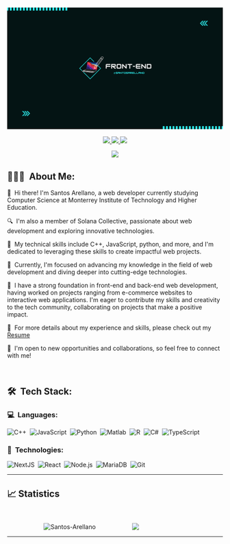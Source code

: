<p align="center">
	<img src="FondoMio.png">
</p>

<p align="center">
	<a href="https://www.linkedin.com/in/santos-arellano/">
		<img src="https://img.shields.io/badge/LinkedIn-0077B5?style=for-the-badge&logo=linkedin&logoColor=white" />
	</a>
        <a href="https://gitlab.com/Santos-Arellano">
		<img src="https://img.shields.io/badge/Instagram-330F63?style=for-the-badge&logo=instagram&logoColor=white" />
	</a>
	<a href="mailto:arellanosantoso6@gmail.com">
		<img src="https://img.shields.io/badge/Gmail-D14836?style=for-the-badge&logo=gmail&logoColor=white" />
	</a>
</p>

<p align="center">
	<img src="https://komarev.com/ghpvc/?username=Santos-Arellano1619&color=blueviolet&style=flat-square&label=Profile+Views" />
</p>

## 👨🏻‍💻 &nbsp;About Me:

<p>👋 &nbsp;Hi there! I'm Santos Arellano, a web developer currently studying Computer Science at Monterrey Institute of Technology and Higher Education.</p>
<p>🔍 &nbsp;I'm also a member of Solana Collective, passionate about web development and exploring innovative technologies.</p>
<p>🚀 &nbsp;My technical skills include C++, JavaScript, python, and more, and I'm dedicated to leveraging these skills to create impactful web projects.</p>
<p>🌱 &nbsp;Currently, I'm focused on advancing my knowledge in the field of web development and diving deeper into cutting-edge technologies.</p>
<p>💼 &nbsp;I have a strong foundation in front-end and back-end web development, having worked on projects ranging from e-commerce websites to interactive web applications. I'm eager to contribute my skills and creativity to the tech community, collaborating on projects that make a positive impact.</p>
<p>📄 &nbsp;For more details about my experience and skills, please check out my <a href="Professional Resume.pdf">Resume</a>
<p>🤝 &nbsp;I'm open to new opportunities and collaborations, so feel free to connect with me!</p>

<br />

## 🛠 &nbsp;Tech Stack:

### 💻 &nbsp;Languages:

![C++](https://img.shields.io/badge/-C++-05122A?style=flat&logo=C%2B%2B&logoColor=00599C)&nbsp;
![JavaScript](https://img.shields.io/badge/-JavaScrpt-05122A?style=flat&logo=javascript)&nbsp;
![Python](https://img.shields.io/badge/-Python-05122A?style=flat&logo=python)&nbsp;
![Matlab](https://img.shields.io/badge/-MatLab-05122A?style=flat&logo=matlab)&nbsp;
![R](https://img.shields.io/badge/-R-05122A?style=flat&logo=r)&nbsp;
![C#](https://img.shields.io/badge/-CSharp-05122A?style=flat&logo=csharp)&nbsp;
![TypeScript](https://img.shields.io/badge/-TypeScript-05122A?style=flat&logo=typescript)&nbsp;



### 🚀 &nbsp;Technologies:

![NextJS](https://img.shields.io/badge/-NextJS-05122A?style=flat&logo=next.js)&nbsp;
![React](https://img.shields.io/badge/-React-05122A?style=flat&logo=react)&nbsp;
![Node.js](https://img.shields.io/badge/-Node.js-05122A?style=flat&logo=node.js)&nbsp;
![MariaDB](https://img.shields.io/badge/-MariaDB-05122A?style=flat&logo=mariadb)&nbsp;
![Git](https://img.shields.io/badge/-Git-05122A?style=flat&logo=git)&nbsp;


<hr />

## 📈 Statistics

<br/>
<p align="center">
  <img width="48%" src="https://github-readme-stats.vercel.app/api?username=Santos-Arellano&count_private=true&theme=blueberry_icons=true" alt="Santos-Arellano" />
      <img width=42% align="right" src="https://github-readme-stats.vercel.app/api/top-langs/?username=Santos-Arellano&theme=highcontrast&langs_count=10&layout=compact" />
</p>


<hr />

